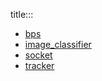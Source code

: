 title:::

- [bps](./bps.md)
- [image_classifier](./image_classifier.md)
- [socket](./socket.md)
- [tracker](./tracker.md)
